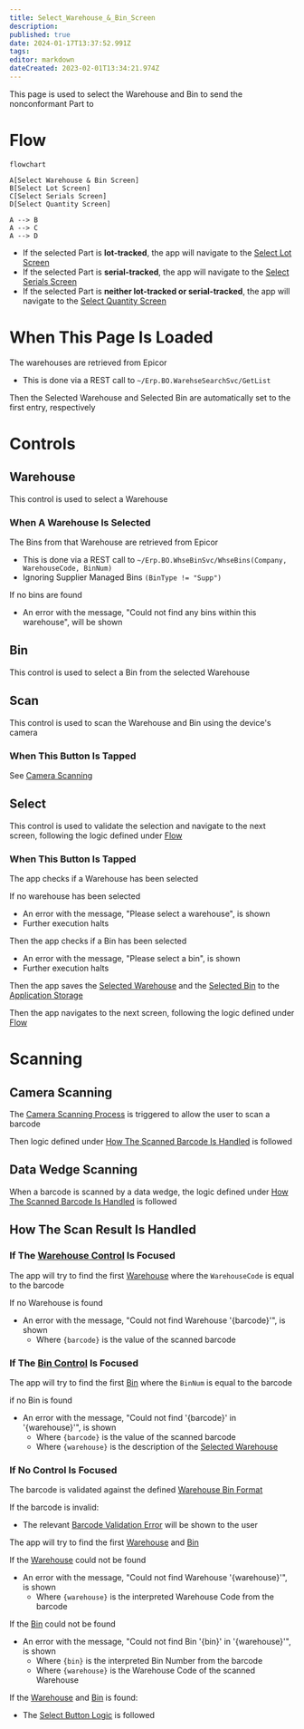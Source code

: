 ```yaml
---
title: Select_Warehouse_&_Bin_Screen
description: 
published: true
date: 2024-01-17T13:37:52.991Z
tags: 
editor: markdown
dateCreated: 2023-02-01T13:34:21.974Z
---
```


This page is used to select the Warehouse and Bin to send the nonconformant Part to

# Flow
```mermaid
flowchart

A[Select Warehouse & Bin Screen]
B[Select Lot Screen]
C[Select Serials Screen]
D[Select Quantity Screen]

A --> B
A --> C
A --> D
```
- If the selected Part is **lot-tracked**, the app will navigate to the [Select Lot Screen](./Select_Lot_Screen.md)
- If the selected Part is **serial-tracked**, the app will navigate to the [Select Serials Screen](./Select_Serials_Screen.md)
- If the selected Part is **neither lot-tracked or serial-tracked**, the app will navigate to the [Select Quantity Screen](./Select_Quantity_Screen.md)


# When This Page Is Loaded
The warehouses are retrieved from Epicor
- This is done via a REST call to `~/Erp.BO.WarehseSearchSvc/GetList`

Then the Selected Warehouse and Selected Bin are automatically set to the first entry, respectively


# Controls
## Warehouse
This control is used to select a Warehouse

### When A Warehouse Is Selected
The Bins from that Warehouse are retrieved from Epicor
- This is done via a REST call to `~/Erp.BO.WhseBinSvc/WhseBins(Company, WarehouseCode, BinNum)`
- Ignoring Supplier Managed Bins `(BinType != "Supp")`

If no bins are found
- An error with the message, "Could not find any bins within this warehouse", will be shown


## Bin
This control is used to select a Bin from the selected Warehouse


## Scan
This control is used to scan the Warehouse and Bin using the device's camera

### When This Button Is Tapped
See [Camera Scanning](#camera-scanning)


## Select
This control is used to validate the selection and navigate to the next screen, following the logic defined under [Flow](#flow)

### When This Button Is Tapped
The app checks if a Warehouse has been selected

If no warehouse has been selected
- An error with the message, "Please select a warehouse", is shown
- Further execution halts

Then the app checks if a Bin has been selected
- An error with the message, "Please select a bin", is shown
- Further execution halts

Then the app saves the [Selected Warehouse](#warehouse) and the [Selected Bin](#bin) to the [Application Storage](../../../Application_Storage.md)

Then the app navigates to the next screen, following the logic defined under [Flow](#flow)


# Scanning
## Camera Scanning
The [Camera Scanning Process](../../../Scanning.md#camera-scanning) is triggered to allow the user to scan a barcode

Then logic defined under [How The Scanned Barcode Is Handled](#how-the-scan-result-is-handled) is followed


## Data Wedge Scanning
When a barcode is scanned by a data wedge, the logic defined under [How The Scanned Barcode Is Handled](#how-the-scan-result-is-handled) is followed


## How The Scan Result Is Handled
### If The [Warehouse Control](#warehouse) Is Focused
The app will try to find the first [Warehouse](#warehouse) where the  `WarehouseCode` is equal to the barcode

If no Warehouse is found
- An error with the message, "Could not find Warehouse '{barcode}'", is shown
	- Where `{barcode}` is the value of the scanned barcode

### If The [Bin Control](#bin) Is Focused
The app will try to find the first [Bin](#bin) where the `BinNum` is equal to the barcode

if no Bin is found
- An error with the message, "Could not find '{barcode}' in '{warehouse}'", is shown
	- Where `{barcode}` is the value of the scanned barcode
	- Where `{warehouse}` is the description of the [Selected Warehouse](#warehouse)

### If No Control Is Focused
The barcode is validated against the defined [Warehouse Bin Format](../../../Scanning.md#warehouse-bin-format)

If the barcode is invalid:
- The relevant [Barcode Validation Error](../../../Scanning.md#barcode-validation-errors) will be shown to the user

The app will try to find the first [Warehouse](#warehouse) and [Bin](#bin)

If the [Warehouse](#warehouse) could not be found
- An error with the message, "Could not find Warehouse '{warehouse}'", is shown
	- Where `{warehouse}` is the interpreted Warehouse Code from the barcode

If the [Bin](#bin) could not be found
- An error with the message, "Could not find Bin '{bin}' in '{warehouse}'", is shown
	- Where `{bin}` is the interpreted Bin Number from the barcode
	- Where `{warehouse}` is the Warehouse Code of the scanned Warehouse

If the [Warehouse](#warehouse) and [Bin](#bin) is found:
* The [Select Button Logic](#when-this-button-is-tapped-1) is followed